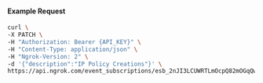 <!-- Code generated for API Clients. DO NOT EDIT. -->

#### Example Request

```bash
curl \
-X PATCH \
-H "Authorization: Bearer {API_KEY}" \
-H "Content-Type: application/json" \
-H "Ngrok-Version: 2" \
-d '{"description":"IP Policy Creations"}' \
https://api.ngrok.com/event_subscriptions/esb_2nJI3LCUWRTLmOcpQ82mOGqQwMI
```
